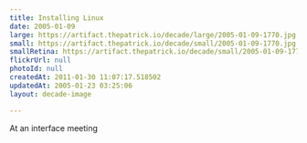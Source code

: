 ```yaml
---
title: Installing Linux
date: 2005-01-09
large: https://artifact.thepatrick.io/decade/large/2005-01-09-1770.jpg
small: https://artifact.thepatrick.io/decade/small/2005-01-09-1770.jpg
smallRetina: https://artifact.thepatrick.io/decade/small/2005-01-09-1770@2x.jpg
flickrUrl: null
photoId: null
createdAt: 2011-01-30 11:07:17.518502
updatedAt: 2005-01-23 03:25:06
layout: decade-image

---
```

At an interface meeting
